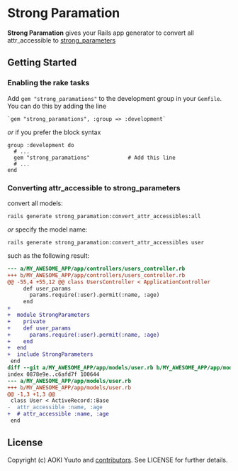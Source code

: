 # Strong Paramation

**Strong Paramation** gives your Rails app generator to convert all
attr_accessible to [strong_parameters](https://github.com/rails/strong_parameters)

## Getting Started

### Enabling the rake tasks

Add `gem "strong_paramations"` to the development group in your `Gemfile`. You can
do this by adding the line

    `gem "strong_paramations", :group => :development`
    
_or_ if you prefer the block syntax

    group :development do 
      # ... 
      gem "strong_paramations"            # Add this line 
      # ... 
    end

### Converting attr_accessible to strong_parameters

convert all models:

    rails generate strong_paramation:convert_attr_accessibles:all

_or_ specify the model name:

    rails generate strong_paramation:convert_attr_accessibles user

such as the following result:

```diff
--- a/MY_AWESOME_APP/app/controllers/users_controller.rb
+++ b/MY_AWESOME_APP/app/controllers/users_controller.rb
@@ -55,4 +55,12 @@ class UsersController < ApplicationController
     def user_params
       params.require(:user).permit(:name, :age)
     end
+
+  module StrongParameters
+    private
+    def user_params
+      params.require(:user).permit(:name, :age)
+    end
+  end
+  include StrongParameters
 end
diff --git a/MY_AWESOME_APP/app/models/user.rb b/MY_AWESOME_APP/app/models/user.rb
index 0878e9e..c6afd7f 100644
--- a/MY_AWESOME_APP/app/models/user.rb
+++ b/MY_AWESOME_APP/app/models/user.rb
@@ -1,3 +1,3 @@
 class User < ActiveRecord::Base
-  attr_accessible :name, :age
+  # attr_accessible :name, :age
 end
```

## License

Copyright (c) AOKI Yuuto and [contributors](https://github.com/dhl/erb2haml/contributors). See LICENSE for further details.
